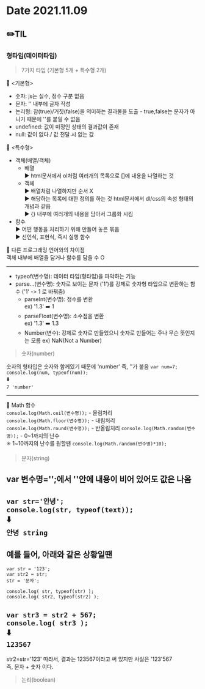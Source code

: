 # Date 2021.11.09
## ✏️TIL
### 형타입(데이터타입)
>7가지 타입 (기본형 5개 + 특수형 2개)

🧷 <기본형>
- 숫자: js는 실수, 정수 구분 없음
- 문자: '' 내부에 글자 작성
- 논리형: 참(true)/거짓(false)을 의미하는 결과물을 도출 - true,false는 문자가 아니기 때문에 ''를 붙일 수 없음
- undefined: 값이 미정인 상태의 결과값이 존재
- null: 값이 없다./ 값 전달 시 없는 값

🧷 <특수형>
- 객체(배열/객체)
  - 배열<br />
    ▶️ html문서에서 ol처럼 여러개의 목록으로 []에 내용을 나열하는 것
  - 객체<br />
    ▶️ 배열처럼 나열하지만 순서 X <br />
    ▶️ 해당하는 목록에 대한 정의를 하는 것 html문서에서 dl/css의 속성 형태의 개념과 같음 <br />
    ▶️ {} 내부에 여러개의 내용을 담아서 그룹화 시킴
- 함수<br />
  ▶️ 어떤 행동을 처리하기 위해 만들어 놓은 묶음<br />
  ▶️ 선언식, 표현식, 즉시 실행 함수

📍 다른 프로그래밍 언어와의 차이점<br />
    객체 내부에 배열을 담거나 함수를 담을 수 O

---
- typeof(변수명): 데이터 타입(형타입)을 파악하는 기능
- parse...(변수명): 숫자로 보이는 문자 ('1')를 강제로 숫자형 타입으로 변환하는 함수 ('1' -> 1 로 바꿔줌)
  - parseInt(변수명): 정수를 변환 <br />
  ex) '1.3' ➡️ 1
  - parseFloat(변수명): 소수점을 변환 <br />
  ex) '1.3' ➡️ 1.3
  - Number(변수): 강제로 숫자로 만들었으니 숫자로 만들어는 주나 무슨 뜻인지는 모름
  ex) NaN(Not a Number)

>숫자(number)

숫자의 형타입은 숫자와 함께있기 때문에 'number' 즉, ''가 붙음
`var num=7;`<br />
`console.log(num, typeof(num));`<br />
⬇️<br />
`7 'number'`

---
🧷 Math 함수<br />
`console.log(Math.ceil(변수명));` - 올림처리 <br />
`console.log(Math.floor(변수명));` - 내림처리 <br />
`console.log(Math.round(변수명));` - 반올림처리
`console.log(Math.random(변수명));` - 0~1까지의 난수<br />
✳️ 1~10까지의 난수를 원할땐 `console.log(Math.random(변수명)*10);`

>문자(string)

var 변수명='';에서 ''안에 내용이 비어 있어도 값은 나옴
---
`var str='안녕';`<br />
`console.log(str, typeof(text));`<br />
⬇️<br />
`안녕 string`
---
예를 들어, 아래와 같은 상황일땐
---
`var str = '123';`<br />
`var str2 = str;`<br />
    `str = '문자';`<br />

`console.log( str, typeof(str) );`<br />
`console.log( str2, typeof(str2) );`<br />

`var str3 = str2 + 567;`<br />
`console.log( str3 );`<br />
⬇️<br />
`123567`<br />
---
str2=str='123'
따라서, 결과는 123567이라고 써 있지만 사실은 '123'567 <br />
즉, 문자 + 숫자 이다.
>논리(boolean)

```

```